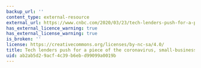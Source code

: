 ```yaml
---
backup_url: ''
content_type: external-resource
external_url: https://www.cnbc.com/2020/03/23/tech-lenders-push-for-a-piece-of-the-coronavirus-bailout.html
has_external_licence_warning: true
has_external_license_warning: true
is_broken: ''
license: https://creativecommons.org/licenses/by-nc-sa/4.0/
title: Tech lenders push for a piece of the coronavirus, small-business bailout
uid: ab2ab5d2-9acf-4c39-b6eb-d99099a0019b
---
```

